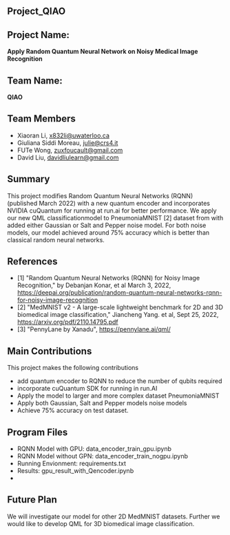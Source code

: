 ## Project_QIAO
## Project Name:
**Apply Random Quantum Neural Network on Noisy Medical Image Recognition**

## Team Name:
**QIAO**


## Team Members

* Xiaoran Li, x832li@uwaterloo.ca 
* Giuliana Siddi Moreau,  julie@crs4.it
* FUTe Wong, zuxfoucault@gmail.com
* David Liu, davidliulearn@gmail.com


## Summary

This project modifies Random Quantum Neural Networks (RQNN) (published March 2022) with a new quantum encoder and incorporates NVIDIA cuQuantum for running at run.ai for better performance. We apply our new QML classificationmodel to PneumoniaMNIST [2]  dataset from with added either Gaussian or Salt and Pepper noise model. For both noise models, our model achieved around 75% accuracy which is better than classical random neural networks.


## References
- [1] "Random Quantum Neural Networks (RQNN) for Noisy Image Recognition," by Debanjan Konar, et al March 3, 2022, https://deepai.org/publication/random-quantum-neural-networks-rqnn-for-noisy-image-recognition
- [2] "MedMNIST v2 - A large-scale lightweight benchmark for 2D and 3D biomedical image classification," Jiancheng Yang. et al, Sept 25, 2022, https://arxiv.org/pdf/2110.14795.pdf
- [3] "PennyLane by Xanadu", https://pennylane.ai/qml/

## Main Contributions
This project makes the following contributions
- add quantum encoder to RQNN to reduce the number of qubits required
- incorporate cuQuantum SDK for running in run.AI
- Apply the model to larger and more complex dataset PneumoniaMNIST
- Apply both Gaussian, Salt and Pepper models noise models
- Achieve 75% accuracy on test dataset.



## Program Files
- RQNN Model with GPU: data_encoder_train_gpu.ipynb
- RQNN Model without GPN: data_encoder_train_nogpu.ipynb
- Running Envionment: requirements.txt
- Results: gpu_result_with_Qencoder.ipynb
- 




## Future Plan
We will investigate our model for other 2D MedMNIST datasets. Further we would like to develop QML for 3D biomedical image classification.
